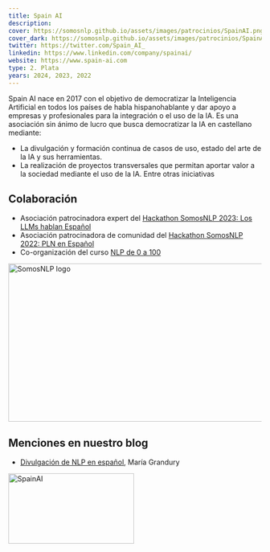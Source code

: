 ```yaml
---
title: Spain AI
description:
cover: https://somosnlp.github.io/assets/images/patrocinios/SpainAI.png
cover_dark: https://somosnlp.github.io/assets/images/patrocinios/SpainAI_dark.png
twitter: https://twitter.com/Spain_AI_ 
linkedin: https://www.linkedin.com/company/spainai/
website: https://www.spain-ai.com
type: 2. Plata
years: 2024, 2023, 2022
---
```


Spain AI nace en 2017 con el objetivo de democratizar la Inteligencia Artificial en todos los países de habla hispanohablante y dar apoyo a empresas y profesionales para la integración o el uso de la IA. Es una asociación sin ánimo de lucro que busca democratizar la IA en castellano mediante:
- La divulgación y formación continua de casos de uso, estado del arte de la IA y sus herramientas.
- La realización de proyectos transversales que permitan aportar valor a la sociedad mediante el uso de la IA.
Entre otras iniciativas

## Colaboración

- Asociación patrocinadora expert del [Hackathon SomosNLP 2023: Los LLMs hablan Español](https://somosnlp.org/blog/hackathon-2023)
- Asociación patrocinadora de comunidad del [Hackathon SomosNLP 2022: PLN en Español](https://somosnlp.org/blog/hackathon-2022)
- Co-organización del curso [NLP de 0 a 100](https://somosnlp.org/nlp-de-cero-a-cien)

<div class="flex justify-center">
    <a href="https://somosnlp.org/nlp-de-cero-a-cien" target="_blank">
        <img src="https://somosnlp.github.io/assets/images/nlp_de_cero_a_cien.jpeg" alt="SomosNLP logo" width="560" height="315" />
    </a>
</div>

## Menciones en nuestro blog

- [Divulgación de NLP en español](https://somosnlp.org/blog/divulgacion-nlp-es), María Grandury

<div class="flex justify-center">
    <img alt="SpainAI" width="250" height="140" 
    src="https://somosnlp.github.io/assets/images/patrocinios/SpainAI.png" />
</div>
